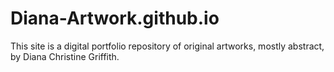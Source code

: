 # Diana-Artwork.github.io
This site is a digital portfolio repository of original artworks, mostly abstract, by Diana Christine Griffith.

